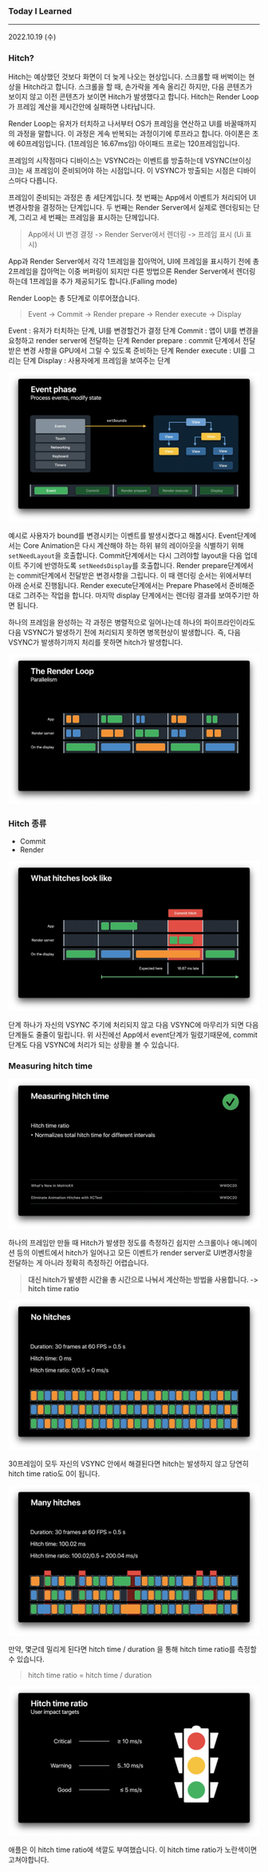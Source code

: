 ### Today I Learned

----

2022.10.19 (수)



### Hitch?

Hitch는 예상했던 것보다 화면이 더 늦게 나오는 현상입니다. 스크롤할 때 버벅이는 현상을 Hitch라고 합니다. 스크롤을 할 때, 손가락을 계속 올리긴 하지만, 다음 콘텐츠가 보이지 않고 이전 콘텐츠가 보이면 Hitch가 발생했다고 합니다. Hitch는 Render Loop가 프레임 계산을 제시간안에 실패하면 나타납니다. 

Render Loop는 유저가 터치하고 나서부터 OS가 프레임을 연산하고 UI를 바꿀때까지의 과정을 말합니다. 이 과정은 게속 반복되는 과정이기에 루프라고 합니다. 아이폰은 초에 60프레임입니다. (1프레임은 16.67ms임) 아이패드 프로는 120프레임입니다. 

프레임의 시작점마다 디바이스는 VSYNC라는 이벤트를 방출하는데 VSYNC(브이싱크)는 새 프레임이 준비되어야 하는 시점입니다. 이 VSYNC가 방출되는 시점은 디바이스마다 다릅니다.

프레임이 준비되는 과정은 총 세단계입니다. 첫 번째는 App에서 이벤트가 처리되어 UI 변경사항을 결정하는 단계입니다. 두 번째는 Render Server에서 실제로 렌더링되는 단계, 그리고 세 번째는 프레임을 표시하는 단께입니다. 

> App에서 UI 변경 결정 -> Render Server에서 렌더링 -> 프레임 표시 (Ui 표시)

App과 Render Server에서 각각 1프레임을 잡아먹어, UI에 프레임을 표시하기 전에 총 2프레임을 잡아먹는 이중 버퍼링이 되지만 다른 방법으론 Render Server에서 렌더링하는데 1프레임을 추가 제공되기도 합니다.(Falling mode)

Render Loop는 총 5단계로 이루어졌습니다. 

> Event -> Commit -> Render prepare -> Render execute -> Display

Event : 유저가 터치하는 단계, UI를 변경할건가 결정 단계
Commit : 앱이 UI를 변경을 요청하고 render server에 전달하는 단계
Render prepare : commit 단계에서 전달받은 변경 사항을 GPU에서 그릴 수 있도록 준비하는 단계
Render execute : UI를 그리는 단계
Display : 사용자에게 프레임을 보여주는 단계



![event_phase](https://raw.githubusercontent.com/hello-woody/img-uploader/master/uPic/event_phase.png)

예시로 사용자가 bound를 변경시키는 이벤트를 발생시켰다고 해봅시다. 
Event단계에서는 Core Animation은 다시 계산해야 하는 하위 뷰의 레이아웃을 식별하기 위해 `setNeedLayout`을 호출합니다. 
Commit단계에서는 다시 그려야할 layout을 다음 업데이트 주기에 반영하도록 `setNeedsDisplay`를 호출합니다.
Render prepare단계에서는 commit단계에서 전달받은 변경사항을 그립니다. 이 때 렌더링 순서는 위에서부터 아래 순서로 진행됩니다.
Render execute단계에서는 Prepare Phase에서 준비해준대로 그려주는 작업을 합니다. 
마지막 display 단계에서는 렌더링 결과를 보여주기만 하면 됩니다.

하나의 프레임을 완성하는 각 과정은 병렬적으로 일어나는데 하나의 파이프라인이라도 다음 VSYNC가 발생하기 전에 처리되지 못하면 병목현상이 발생합니다. 즉, 다음 VSYNC가 발생하기까지 처리를 못하면 hitch가 발생합니다. 

![def](https://raw.githubusercontent.com/hello-woody/img-uploader/master/uPic/def.png)

### Hitch 종류

- Commit 
- Render



![dfasd](https://raw.githubusercontent.com/hello-woody/img-uploader/master/uPic/dfasd.png)

단계 하나가 자신의 VSYNC 주기에 처리되지 않고 다음 VSYNC에 마무리가 되면 다음 단계들도 줄줄이 밀립니다. 위 사진에선 App에서 event단계가 밀렸기때문에, commit단계도 다음 VSYNC에 처리가 되는 상황을 볼 수 있습니다. 



### Measuring hitch time

![dsakjbfsad](https://raw.githubusercontent.com/hello-woody/img-uploader/master/uPic/dsakjbfsad.png)

하나의 프레임만 만들 때 Hitch가 발생한 정도를 측정하긴 쉽지만 스크롤이나 애니메이션 등의 이벤트에서 hitch가 일어나고 모든 이벤트가 render server로 UI변경사항을 전달하는 게 아니라 정확히 측정하긴 어렵습니다. 

> **대신 hitch가 발생한 시간을 총 시간으로 나눠서 계산하는 방법을 사용합니다. -> hitch time ratio**

![vdfdj](https://raw.githubusercontent.com/hello-woody/img-uploader/master/uPic/vdfdj.png)

30프레임이 모두 자신의 VSYNC 안에서 해결된다면 hitch는 발생하지 않고 당연히 hitch time ratio도 0이 됩니다. 

![udf](https://raw.githubusercontent.com/hello-woody/img-uploader/master/uPic/udf.png)

만약, 몇군데 밀리게 된다면 hitch time / duration 을 통해 hitch time ratio를 측정할 수 있습니다. 

> hitch time ratio = hitch time / duration 



![sinho](https://raw.githubusercontent.com/hello-woody/img-uploader/master/uPic/sinho.png)

애플은 이 hitch time ratio에 색깔도 부여했습니다. 이 hitch time ratio가 노란색이면 고쳐야합니다. 

